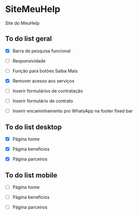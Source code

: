 # SiteMeuHelp
Site do MeuHelp

## To do list geral

* [x] Barra de pesquisa funcional

* [ ] Responsividade

* [ ] Função para botões Saiba Mais

* [x] Remover acesso aos serviços

* [ ] Inserir formulários de contratação

* [ ] Inserir formulário de contrato

* [ ] Inserir encaminhamento pro WhatsApp na footer fixed bar
  
## To do list desktop

* [x] Página home 

* [x] Página beneficios

* [x] Página parceiros

## To do list mobile

* [ ] Página home 

* [ ] Página beneficios

* [ ] Página parceiros

